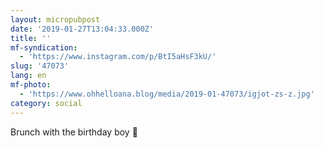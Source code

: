 ```yaml
---
layout: micropubpost
date: '2019-01-27T13:04:33.000Z'
title: ''
mf-syndication:
  - 'https://www.instagram.com/p/BtI5aHsF3kU/'
slug: '47073'
lang: en
mf-photo:
  - 'https://www.ohhelloana.blog/media/2019-01-47073/igjot-zs-z.jpg'
category: social
---
```

Brunch with the birthday boy 💖
